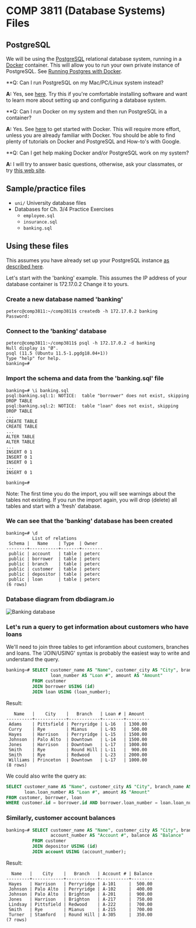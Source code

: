 # COMP 3811 (Database Systems) Files

## PostgreSQL

We will be using the [PostgreSQL](https://postgresql.org) relational database system, running in a 
[Docker](https://docs.docker.com/engine/) container. This will allow you to run your own private instance of PostgreSQL.
See [Running Postgres with Docker](postgres_docker.md).

**Q: Can I run PostgreSQL on my Mac/PC/Linux system instead?

**A:** Yes, see [here](https://www.postgresql.org/download/). Try this if you're comfortable installing
   software and want to learn more about setting up and configuring a database system.

**Q: Can I run Docker on my system and then run PostgreSQL in a container?

**A:** Yes. See [here](https://docs.docker.com/engine/) to get started with Docker. This will require 
   more effort, unless you are already familiar with Docker. You should be able to find 
   plenty of tutorials on Docker and PostgreSQL and How-to's with Google.

**Q: Can I get help making Docker and/or PostgreSQL work on my system?

**A:** I will try to answer basic questions, otherwise, ask your classmates, or try [this web site](https://google.com).


## Sample/practice files

* `uni/` University database files
* Databases for Ch. 3/4 Practice Exercises
  * `employee.sql`
  * `insurance.sql`
  * `banking.sql` 

## Using these files

This assumes you have already set up your PostgreSQL instance [as described here](postgres_docker.md).

Let's start with the 'banking' example. This assumes the IP address of your database container is 172.17.0.2
Change it to yours.

### Create a new database named 'banking'

```
peterc@comp3811:~/comp3811$ createdb -h 172.17.0.2 banking
Password:
```

### Connect to the 'banking' database

```
peterc@comp3811:~/comp3811$ psql -h 172.17.0.2 -d banking
Null display is "Ø".
psql (11.5 (Ubuntu 11.5-1.pgdg18.04+1))
Type "help" for help.
banking=#
```

### Import the schema and data from the 'banking.sql' file

```
banking=# \i banking.sql
psql:banking.sql:1: NOTICE:  table "borrower" does not exist, skipping
DROP TABLE
psql:banking.sql:2: NOTICE:  table "loan" does not exist, skipping
DROP TABLE
...
CREATE TABLE
CREATE TABLE
...
ALTER TABLE
ALTER TABLE
...
INSERT 0 1
INSERT 0 1
INSERT 0 1
...
INSERT 0 1

banking=#
```

Note: The first time you do the import, you will see warnings about the tables not existing. 
If you run the import again, you will drop (delete) all tables and start with a 'fresh' database.

### We can see that the 'banking' database has been created
```
banking=# \d
          List of relations
 Schema |   Name    | Type  | Owner
--------+-----------+-------+--------
 public | account   | table | peterc
 public | borrower  | table | peterc
 public | branch    | table | peterc
 public | customer  | table | peterc
 public | depositor | table | peterc
 public | loan      | table | peterc
(6 rows)
```
### Database diagram from dbdiagram.io
![Banking database](https://github.com/pcrawshaw/comp3811/blob/master/banking.png "Banking database")


### Let's run a query to get information about customers who have loans
We'll need to join three tables to get inforamtion about customers, branches and loans.
The 'JOIN/USING' syntax is probably the easiest way to write and understand the query.
```sql
banking=# SELECT customer_name AS "Name", customer_city AS "City", branch_name AS "Branch", 
                 loan_number AS "Loan #", amount AS "Amount" 
          FROM customer 
          JOIN borrower USING (id) 
          JOIN loan USING (loan_number);
```
Result:
```
   Name   |    City    |   Branch   | Loan # | Amount
----------+------------+------------+--------+---------
 Adams    | Pittsfield | Perryridge | L-16   | 1300.00
 Curry    | Rye        | Mianus     | L-93   |  500.00
 Hayes    | Harrison   | Perryridge | L-15   | 1500.00
 Johnson  | Palo Alto  | Downtown   | L-14   | 1500.00
 Jones    | Harrison   | Downtown   | L-17   | 1000.00
 Smith    | Rye        | Round Hill | L-11   |  900.00
 Smith    | Rye        | Redwood    | L-23   | 2000.00
 Williams | Princeton  | Downtown   | L-17   | 1000.00
(8 rows)
```

We could also write the query as:
```sql
SELECT customer_name AS "Name", customer_city AS "City", branch_name AS "Branch", 
       loan.loan_number AS "Loan #", amount AS "Amount" 
FROM customer, borrower, loan
WHERE customer.id = borrower.id AND borrower.loan_number = loan.loan_number;
```

### Similarly, customer account balances
```sql
banking=# SELECT customer_name AS "Name", customer_city AS "City", branch_name AS "Branch", 
                 account_number AS "Account #", balance AS "Balance" 
          FROM customer 
          JOIN depositor USING (id) 
          JOIN account USING (account_number);
```
Result:
```
  Name   |    City    |   Branch   | Account # | Balance
---------+------------+------------+-----------+---------
 Hayes   | Harrison   | Perryridge | A-101     |  500.00
 Johnson | Palo Alto  | Perryridge | A-102     |  400.00
 Johnson | Palo Alto  | Brighton   | A-201     |  900.00
 Jones   | Harrison   | Brighton   | A-217     |  750.00
 Lindsay | Pittsfield | Redwood    | A-222     |  700.00
 Smith   | Rye        | Mianus     | A-215     |  700.00
 Turner  | Stamford   | Round Hill | A-305     |  350.00
(7 rows)
```
